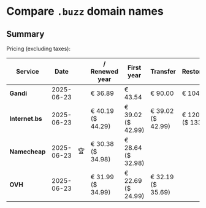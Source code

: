 # Compare `.buzz` domain names

## Summary

Pricing (excluding taxes):

| Service | Date |  | / Renewed year | First year | Transfer | Restoration |
|--|--|--|--|--|--|--|
| **Gandi** | 2025-06-23 |  | € 36.89 | € 43.54 | € 90.00 | € 104.31 |
| **Internet.bs** | 2025-06-23 |  | € 40.19<br>($ 44.29) | € 39.02<br>($ 42.99) | € 39.02<br>($ 42.99) | € 120.99<br>($ 133.35) |
| **Namecheap** | 2025-06-23 | 🏆 | € 30.38<br>($ 34.98) | € 28.64<br>($ 32.98) |  |  |
| **OVH** | 2025-06-23 |  | € 31.99<br>($ 34.99) | € 22.69<br>($ 24.99) | € 32.19<br>($ 35.69) |  |
